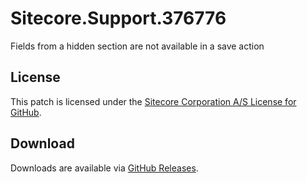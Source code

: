 # Sitecore.Support.376776
Fields from a hidden section are not available in a save action

## License  
This patch is licensed under the [Sitecore Corporation A/S License for GitHub](https://github.com/sitecoresupport/Sitecore.Support.376776/blob/master/LICENSE).  

## Download  
Downloads are available via [GitHub Releases](https://github.com/sitecoresupport/Sitecore.Support.376776/releases).  
